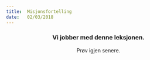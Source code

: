 ```yaml
---
title:  Misjonsfortelling
date:   02/03/2018
---
```


### <center>Vi jobber med denne leksjonen.</center>
<center>Prøv igjen senere.</center>